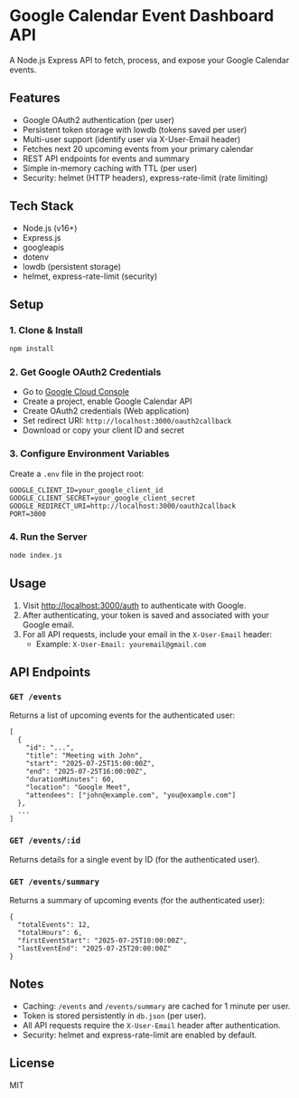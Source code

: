 # Google Calendar Event Dashboard API

A Node.js Express API to fetch, process, and expose your Google Calendar events.

## Features
- Google OAuth2 authentication (per user)
- Persistent token storage with lowdb (tokens saved per user)
- Multi-user support (identify user via X-User-Email header)
- Fetches next 20 upcoming events from your primary calendar
- REST API endpoints for events and summary
- Simple in-memory caching with TTL (per user)
- Security: helmet (HTTP headers), express-rate-limit (rate limiting)

## Tech Stack
- Node.js (v16+)
- Express.js
- googleapis
- dotenv
- lowdb (persistent storage)
- helmet, express-rate-limit (security)

## Setup

### 1. Clone & Install
```sh
npm install
```

### 2. Get Google OAuth2 Credentials
- Go to [Google Cloud Console](https://console.cloud.google.com/)
- Create a project, enable Google Calendar API
- Create OAuth2 credentials (Web application)
- Set redirect URI: `http://localhost:3000/oauth2callback`
- Download or copy your client ID and secret

### 3. Configure Environment Variables
Create a `.env` file in the project root:
```
GOOGLE_CLIENT_ID=your_google_client_id
GOOGLE_CLIENT_SECRET=your_google_client_secret
GOOGLE_REDIRECT_URI=http://localhost:3000/oauth2callback
PORT=3000
```

### 4. Run the Server
```sh
node index.js
```

## Usage
1. Visit [http://localhost:3000/auth](http://localhost:3000/auth) to authenticate with Google.
2. After authenticating, your token is saved and associated with your Google email.
3. For all API requests, include your email in the `X-User-Email` header:
   - Example: `X-User-Email: youremail@gmail.com`

## API Endpoints

### `GET /events`
Returns a list of upcoming events for the authenticated user:
```
[
  {
    "id": "...",
    "title": "Meeting with John",
    "start": "2025-07-25T15:00:00Z",
    "end": "2025-07-25T16:00:00Z",
    "durationMinutes": 60,
    "location": "Google Meet",
    "attendees": ["john@example.com", "you@example.com"]
  },
  ...
]
```

### `GET /events/:id`
Returns details for a single event by ID (for the authenticated user).

### `GET /events/summary`
Returns a summary of upcoming events (for the authenticated user):
```
{
  "totalEvents": 12,
  "totalHours": 6,
  "firstEventStart": "2025-07-25T10:00:00Z",
  "lastEventEnd": "2025-07-25T20:00:00Z"
}
```

## Notes
- Caching: `/events` and `/events/summary` are cached for 1 minute per user.
- Token is stored persistently in `db.json` (per user).
- All API requests require the `X-User-Email` header after authentication.
- Security: helmet and express-rate-limit are enabled by default.

## License
MIT 